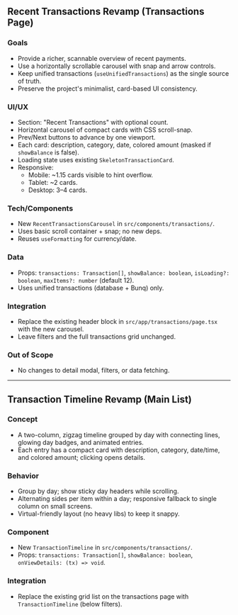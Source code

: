 ## Recent Transactions Revamp (Transactions Page)

### Goals
- Provide a richer, scannable overview of recent payments.
- Use a horizontally scrollable carousel with snap and arrow controls.
- Keep unified transactions (`useUnifiedTransactions`) as the single source of truth.
- Preserve the project's minimalist, card-based UI consistency.

### UI/UX
- Section: "Recent Transactions" with optional count.
- Horizontal carousel of compact cards with CSS scroll-snap.
- Prev/Next buttons to advance by one viewport.
- Each card: description, category, date, colored amount (masked if `showBalance` is false).
- Loading state uses existing `SkeletonTransactionCard`.
- Responsive:
  - Mobile: ~1.15 cards visible to hint overflow.
  - Tablet: ~2 cards.
  - Desktop: 3–4 cards.

### Tech/Components
- New `RecentTransactionsCarousel` in `src/components/transactions/`.
- Uses basic scroll container + snap; no new deps.
- Reuses `useFormatting` for currency/date.

### Data
- Props: `transactions: Transaction[]`, `showBalance: boolean`, `isLoading?: boolean`, `maxItems?: number` (default 12).
- Uses unified transactions (database + Bunq) only.

### Integration
- Replace the existing header block in `src/app/transactions/page.tsx` with the new carousel.
- Leave filters and the full transactions grid unchanged.

### Out of Scope
- No changes to detail modal, filters, or data fetching.

---

## Transaction Timeline Revamp (Main List)

### Concept
- A two-column, zigzag timeline grouped by day with connecting lines, glowing day badges, and animated entries.
- Each entry has a compact card with description, category, date/time, and colored amount; clicking opens details.

### Behavior
- Group by day; show sticky day headers while scrolling.
- Alternating sides per item within a day; responsive fallback to single column on small screens.
- Virtual-friendly layout (no heavy libs) to keep it snappy.

### Component
- New `TransactionTimeline` in `src/components/transactions/`.
- Props: `transactions: Transaction[]`, `showBalance: boolean`, `onViewDetails: (tx) => void`.

### Integration
- Replace the existing grid list on the transactions page with `TransactionTimeline` (below filters).


